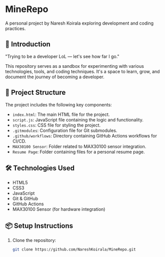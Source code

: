 # MineRepo

A personal project by Naresh Koirala exploring development and coding practices.

## 🚀 Introduction

"Trying to be a developer LoL — let's see how far I go."

This repository serves as a sandbox for experimenting with various technologies, tools, and coding techniques. It's a space to learn, grow, and document the journey of becoming a developer.

## 📁 Project Structure

The project includes the following key components:

- `index.html`: The main HTML file for the project.
- `script.js`: JavaScript file containing the logic and functionality.
- `styles.css`: CSS file for styling the project.
- `.gitmodules`: Configuration file for Git submodules.
- `.github/workflows`: Directory containing GitHub Actions workflows for CI/CD.
- `MAX30100 Sensor`: Folder related to MAX30100 sensor integration.
- `Resume Page`: Folder containing files for a personal resume page.

## 🛠️ Technologies Used

- HTML5
- CSS3
- JavaScript
- Git & GitHub
- GitHub Actions
- MAX30100 Sensor (for hardware integration)

## 📦 Setup Instructions

1. Clone the repository:
   ```bash
   git clone https://github.com/NareshKoirala/MineRepo.git
